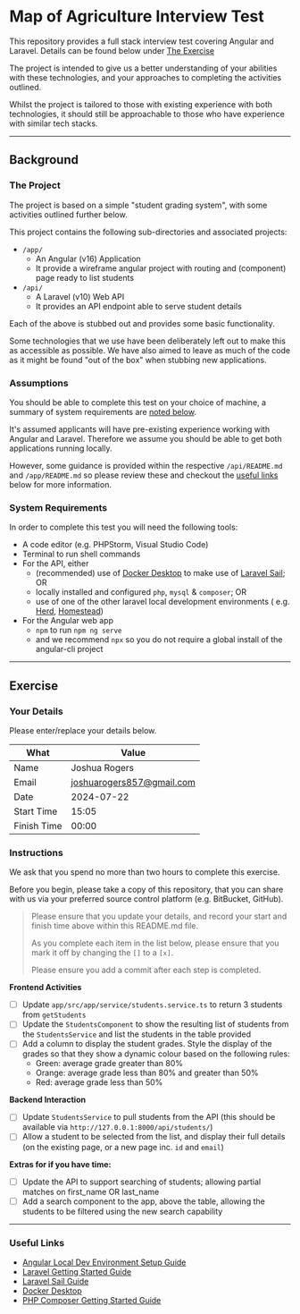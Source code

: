 # Map of Agriculture Interview Test

This repository provides a full stack interview test covering Angular and Laravel. Details can be found below
under [The Exercise](#exercise)

The project is intended to give us a better understanding of your abilities with these technologies, and
your approaches to completing the activities outlined.

Whilst the project is tailored to those with existing experience with both technologies, it should still be approachable
to those who have experience with similar tech stacks.

---

## Background

### The Project

The project is based on a simple "student grading system", with some activities outlined further below.

This project contains the following sub-directories and associated projects:

- `/app/`
    - An Angular (v16) Application
    - It provide a wireframe angular project with routing and (component) page ready
      to list students
- `/api/`
    - A Laravel (v10) Web API
    - It provides an API endpoint able to serve student details

Each of the above is stubbed out and provides some basic functionality.

Some technologies that we use have been deliberately left out to make this as accessible as possible. We have also aimed
to leave as much of the code as it might be found "out of the box" when stubbing new applications.

### Assumptions

You should be able to complete this test on your choice of machine, a summary of system requirements
are [noted below](#system-requirements).

It's assumed applicants will have pre-existing experience working with Angular and Laravel. Therefore we assume you
should be able to get both applications running locally.

However, some guidance is provided within the respective `/api/README.md` and `/app/README.md` so please review these
and checkout the [useful links](#useful-links) below for more information.

### System Requirements

In order to complete this test you will need the following tools:

- A code editor (e.g. PHPStorm, Visual Studio Code)
- Terminal to run shell commands
- For the API, either
    - (recommended) use of [Docker Desktop](https://www.docker.com/products/docker-desktop/) to make use
      of [Laravel Sail](https://laravel.com/docs/10.x/sail); OR
    - locally installed and configured `php`, `mysql` & `composer`; OR
    - use of one of the other laravel local development environments (
      e.g. [Herd](https://herd.laravel.com/), [Homestead](https://laravel.com/docs/10.x/homestead))
- For the Angular web app
    - `npm` to run `npm ng serve`
    - and we recommend `npx` so you do not require a global install of the angular-cli project

---

## Exercise

### Your Details

Please enter/replace your details below.

| What        | Value                     |
|-------------|---------------------------|
| Name        | Joshua Rogers             |
| Email       | joshuarogers857@gmail.com |
| Date        | 2024-07-22                |
| Start Time  | 15:05                     |
| Finish Time | 00:00                     |

### Instructions

We ask that you spend no more than two hours to complete this exercise.

Before you begin, please take a copy of this repository, that you can share with us via your preferred source control
platform (e.g. BitBucket, GitHub).

> Please ensure that you update your details, and record your start and finish time above within this README.md file.
>
> As you complete each item in the list below, please ensure that you mark it off by changing the `[]` to a `[x]`.
>
> Please ensure you add a commit after each step is completed.

**Frontend Activities**

- [ ] Update `app/src/app/service/students.service.ts` to return 3 students from `getStudents`
- [ ] Update the `StudentsComponent` to show the resulting list of students from the `StudentsService` and list the
  students in the table provided
- [ ] Add a column to display the student grades. Style the display of the grades so that they show a dynamic colour
  based on the following rules:
    - Green: average grade greater than 80%
    - Orange: average grade less than 80% and greater than 50%
    - Red: average grade less than 50%

**Backend Interaction**

- [ ] Update `StudentsService` to pull students from the API (this should be available
  via `http://127.0.0.1:8000/api/students/`)
- [ ] Allow a student to be selected from the list, and display their full details (on the existing page, or a new page
  inc. `id` and `email`)

**Extras for if you have time:**

- [ ] Update the API to support searching of students; allowing partial matches on first_name OR last_name
- [ ] Add a search component to the app, above the table, allowing the students to be filtered using the new search
  capability

---

### Useful Links

- [Angular Local Dev Environment Setup Guide](https://angular.io/guide/setup-local)
- [Laravel Getting Started Guide](https://laravel.com/docs/10.x/installation)
- [Laravel Sail Guide](https://laravel.com/docs/10.x/sail)
- [Docker Desktop](https://www.docker.com/products/docker-desktop/)
- [PHP Composer Getting Started Guide](https://getcomposer.org/doc/00-intro.md)

